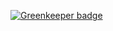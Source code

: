 

[![Greenkeeper badge](https://badges.greenkeeper.io/maple3142/bahamail-signature.svg)](https://greenkeeper.io/)